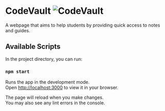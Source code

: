 # CodeVault ![CodeVault](https://img.icons8.com/color/25/code.png) 


A webpage that aims to help students by providing quick access to notes and guides.


## Available Scripts

In the project directory, you can run:

### `npm start`

Runs the app in the development mode.\
Open [http://localhost:3000](http://localhost:3000) to view it in your browser.

The page will reload when you make changes.\
You may also see any lint errors in the console.

